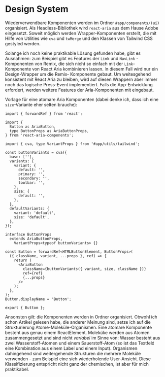 # Design System

Wiederverwendbare Komponenten werden im Ordner `#app/components/(ui)`
organisiert. Als Headless-Bibliothek wird `react-aria` aus dem Hause Adobe
eingesetzt. Soweit möglich werden Wrapper-Komponenten erstellt, die mit Hilfe
von Utilities wie `cva` und `twMerge` und den Klassen von Tailwind CSS gestyled
werden.

Solange ich noch keine praktikable Lösung gefunden habe, gibt es Ausnahmen:
zum Beispiel gibt es Features der `Link` und `NavLink` - Komponenten von
Remix, die sich nicht so einfach mit der `Link`-Komponente von React Aria
kombinieren lassen. In diesem Fall wird nur ein Design-Wrapper um die Remix-
Komponente gebaut. Um weitesgehend konsistent mit React Aria zu bleiben,
wird auf diesen Wrappern aber immer noch das logische Press-Event
implementiert. Falls die App-Entwicklung erfordert, werden weitere Features
der Aria-Komponenten mit eingebaut.

Vorlage für eine atomare Aria Komponenten (dabei denke ich, dass ich eine
`size`-Variante eher selten brauche):

```tsx
import { forwardRef } from 'react';

import {
  Button as AriaButton,
  type ButtonProps as AriaButtonProps,
} from 'react-aria-components';

import { cva, type VariantProps } from '#app/utils/tailwind';

const buttonVariants = cva({
  base: [''],
  variants: {
    variant: {
      default: '',
      primary: '',
      secondary: '',
      toolbar: '',
    },
    size: {
      default: '',
    },
  },
  defaultVariants: {
    variant: 'default',
    size: 'default',
  },
});

interface ButtonProps
  extends AriaButtonProps,
    VariantProps<typeof buttonVariants> {}

const Button = forwardRef<HTMLButtonElement, ButtonProps>(
  ({ className, variant, ...props }, ref) => {
    return (
      <AriaButton
        className={buttonVariants({ variant, size, className })}
        ref={ref}
        {...props}
      />
    );
  },
);
Button.displayName = 'Button';

export { Button };
```

Ansonsten gilt: die Komponenten werden in Ordner organisiert. Obwohl ich schon
Artikel gelesen habe, die anderer Meinung sind, setze ich auf die
Strukturierung Atome-Moleküle-Organismen. Eine atomare Komponente besteht aus
genau einem ReactElement. Moleküke werden aus Atomen zusammengesetzt und sind
nicht _variabel_ im Sinne von: Wasser besteht aus zwei Wasserstoff-Atomen und
einem Sauerstoff-Atom (so ist das Textfeld eine Kombination aus einem Label
und einem Input). Organismen dahingehend sind weitergehende Strukturen die
mehrere Moleküle verwenden - zum Beispiel eine sich wiederholende User-Ansicht.
Diese Klassifizierung entspricht nicht ganz der chemischen, ist aber für mich
praktikabel.
